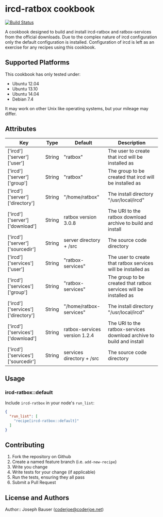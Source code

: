 # ircd-ratbox cookbook

[![Build Status](https://travis-ci.org/coderjoe/chef-ircd-ratbox.svg?branch=master)](https://travis-ci.org/coderjoe/chef-ircd-ratbox)

A cookbook designed to build and install ircd-ratbox and ratbox-services from the official downloads.
Due to the complex nature of ircd configuration only the default configuration is installed.
Configuration of ircd is left as an exercise for any recipes using this cookbook.

## Supported Platforms

This cookbook has only tested under:
 - Ubuntu 12.04
 - Ubuntu 13.10
 - Ubuntu 14.04
 - Debian 7.4

It may work on other Unix like operating systems, but your mileage may differ.

## Attributes

| Key                                | Type    | Default                           | Description                                                          |
|------------------------------------|---------|-----------------------------------|----------------------------------------------------------------------|
| ['ircd']['server']['user']         | String  | "ratbox"                          | The user to create that ircd will be installed as                    |
| ['ircd']['server']['group']        | String  | "ratbox"                          | The group to be created that ircd will be installed as               |
| ['ircd']['server']['directory']    | String  | "/home/ratbox"                    | The install directory "/usr/local/ircd"                              |
| ['ircd']['server']['download']     | String  | ratbox version 3.0.8              | The URI to the ratbox download archive to build and install          |
| ['ircd']['server']['sourcedir']    | String  | server directory + /src           | The source code directory                                            |
| ['ircd']['services']['user']       | String  | "ratbox-services"                 | The user to create that ratbox services will be installed as         |
| ['ircd']['services']['group']      | String  | "ratbox-services"                 | The group to be created that ratbox services will be installed as    |
| ['ircd']['services']['directory']  | String  | "/home/ratbox-services"           | The install directory "/usr/local/ircd"                              |
| ['ircd']['services']['download']   | String  | ratbox-services version 1.2.4     | The URI to the ratbox-services download archive to build and install |
| ['ircd']['services']['sourcedir']  | String  | services directory + /src         | The source code directory                                            |

## Usage

### ircd-ratbox::default

Include `ircd-ratbox` in your node's `run_list`:

```json
{
  "run_list": [
    "recipe[ircd-ratbox::default]"
  ]
}
```

## Contributing

1. Fork the repository on Github
2. Create a named feature branch (i.e. `add-new-recipe`)
3. Write you change
4. Write tests for your change (if applicable)
5. Run the tests, ensuring they all pass
6. Submit a Pull Request

## License and Authors

Author:: Joseph Bauser (coderjoe@coderjoe.net)
